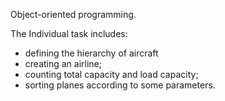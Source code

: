 Object-oriented programming.

The Individual task includes:  
* defining the hierarchy of aircraft  
* creating an airline;  
* counting total capacity and load capacity;  
* sorting planes according to some parameters.
